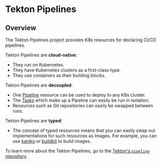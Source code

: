 # Tekton Pipelines

## Overview

The Tekton Pipelines project provides K8s resources for declaring CI/CD pipelines.

Tekton Pipelines are **cloud-native**:

- They run on Kubernetes.
- They have Kubernetes clusters as a first-class type.
- They use containers as their building blocks.

Tekton Pipelines are **decoupled**:

- One [Pipeline](https://github.com/tektoncd/pipeline/blob/master/docs/pipelines.md) resource can be used to deploy to any K8s cluster.
- The [Tasks](https://github.com/tektoncd/pipeline/blob/master/docs/tasks.md) which make up a Pipeline can easily be run in isolation.
- Resources such as Git repositories can easily be swapped between runs.

Tekton Pipelines are **typed**:

- The concept of typed resources means that you can easily swap out implementations for such resources as Images. For example, you can use [kaniko](https://github.com/GoogleContainerTools/kaniko) or [buildkit](https://github.com/moby/buildkit) to build images.

To learn more about the Tekton Pipelines, go to the [Tekton's `pipeline` repository](https://github.com/tektoncd/pipeline).
